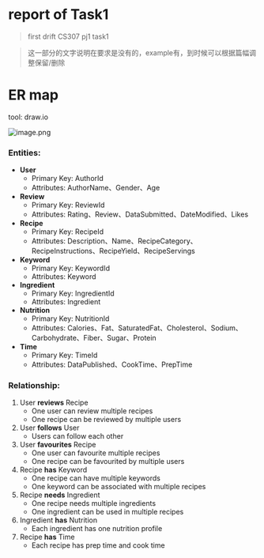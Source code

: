 # report of Task1

> first drift CS307 pj1 task1

> 这一部分的文字说明在要求是没有的，example有，到时候可以根据篇幅调整保留/删除

# ER map

tool: draw.io

![image.png](https://resv2.craft.do/user/full/97941634-45dc-f568-13d7-337e127e5c7c/doc/c5e1054b-42c0-4cc6-8ef2-e22c6e2fd8ab/963f3545-0cb2-4080-8d9c-9a8fa3e44cbe)

### Entities:

- **User**
   - Primary Key: AuthorId
   - Attributes: AuthorName、Gender、Age
- **Review**
   - Primary Key: ReviewId
   - Attributes: Rating、Review、DataSubmitted、DateModified、Likes
- **Recipe**
   - Primary Key: RecipeId
   - Attributes: Description、Name、RecipeCategory、RecipeInstructions、RecipeYield、RecipeServings
- **Keyword**
   - Primary Key: KeywordId
   - Attributes: Keyword
- **Ingredient**
   - Primary Key: IngredientId
   - Attributes: Ingredient
- **Nutrition**
   - Primary Key: NutritionId
   - Attributes: Calories、Fat、SaturatedFat、Cholesterol、Sodium、Carbohydrate、Fiber、Sugar、Protein
- **Time**
   - Primary Key: TimeId
   - Attributes: DataPublished、CookTime、PrepTime

### Relationship:

1. User **reviews** Recipe
   - One user can review multiple recipes
   - One recipe can be reviewed by multiple users
2. User **follows** User
   - Users can follow each other
3. User **favourites** Recipe
   - One user can favourite multiple recipes
   - One recipe can be favourited by multiple users
4. Recipe **has** Keyword
   - One recipe can have multiple keywords
   - One keyword can be associated with multiple recipes
5. Recipe **needs** Ingredient
   - One recipe needs multiple ingredients
   - One ingredient can be used in multiple recipes
6. Ingredient **has** Nutrition
   - Each ingredient has one nutrition profile
7. Recipe **has** Time
   - Each recipe has prep time and cook time
